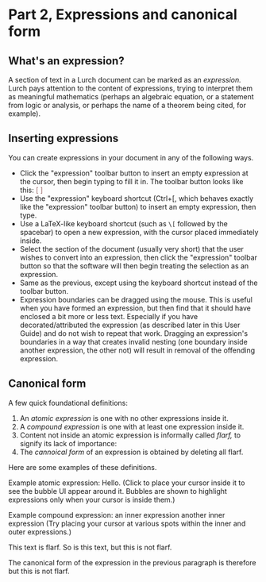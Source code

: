 
# Part 2, Expressions and canonical form

## What's an expression?

A section of text in a Lurch document can be marked as an *expression.*
Lurch pays attention to the content of expressions, trying to interpret them
as meaningful mathematics (perhaps an algebraic equation, or a statement
from logic or analysis, or perhaps the name of a theorem being cited, for
example).

## Inserting expressions

You can create expressions in your document in any of the following ways.

 * Click the "expression" toolbar button to insert an empty expression at
   the cursor, then begin typing to fill it in.  The toolbar button looks
   like this:  <font color='#996666'>[ ]</font>
 * Use the "expression" keyboard shortcut (Ctrl+[, which behaves exactly
   like the "expression" toolbar button) to insert an empty expression, then
   type.
 * Use a LaTeX-like keyboard shortcut (such as `\[` followed by the
   spacebar) to open a new expression, with the cursor placed immediately
   inside.
 * Select the section of the document (usually very short) that the user
   wishes to convert into an expression, then click the "expression"
   toolbar button so that the software will then begin treating the
   selection as an expression.
 * Same as the previous, except using the keyboard shortcut instead of the
   toolbar button.
 * Expression boundaries can be dragged using the mouse.  This is useful
   when you have formed an expression, but then find that it should have
   enclosed a bit more or less text.  Especially if you have
   decorated/attributed the expression (as described later in this User
   Guide) and do not wish to repeat that work.  Dragging an expression's
   boundaries in a way that creates invalid nesting (one boundary inside
   another expression, the other not) will result in removal of the
   offending expression.

## Canonical form

A few quick foundational definitions:

 1. An *atomic expression* is one with no other expressions inside it.
 1. A *compound expression* is one with at least one expression inside it.
 1. Content not inside an atomic expression is informally called *flarf,*
    to signify its lack of importance:
 1. The *cannoical form* of an expression is obtained by deleting all flarf.

Here are some examples of these definitions.

<div class='lurch-embed'><shorthand>
<p>Example atomic expression: <e>Hello.</e>  (Click to place your cursor
    inside it to see the bubble UI appear around it.  Bubbles are shown to
    highlight expressions only when your cursor is inside them.)</p>
<p>Example compound expression: <e><e>an inner expression</e>
    <e>another inner expression</e></e>  (Try placing your cursor at various
    spots within the inner and outer expressions.)</p>
<p>This text is flarf.
    <e>So is this text, <e>but this is not flarf.</e></e></p>
<p>The canonical form of the expression in the previous paragraph
    is therefore <e><e>but this is not flarf.</e></e></p>
</shorthand></div>
